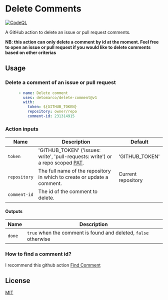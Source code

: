 # Delete Comments

[![CodeQL](https://github.com/detomarco/delete-comment/actions/workflows/codeql-analysis.yml/badge.svg)](https://github.com/detomarco/delete-comment/actions/workflows/codeql-analysis.yml)

A GitHub action to delete an issue or pull request comments.

**NB: this action can only delete a comment by id at the moment. Feel free to open an issue or pull request if you would
like to delete comments based on other criterias**

## Usage

### Delete a comment of an issue or pull request

```yml
      - name: Delete comment
        uses: detomarco/delete-comment@v1
        with:
          token: ${GITHUB_TOKEN}
          repository: owner/repo
          comment-id: 231314915
```

### Action inputs

| Name         | Description                                                                                                                                                                   | Default            |
|--------------|-------------------------------------------------------------------------------------------------------------------------------------------------------------------------------|--------------------|
| `token`      | 'GITHUB_TOKEN' ('issues: write', 'pull-requests: write') or a repo scoped [PAT](https://docs.github.com/en/github/authenticating-to-github/creating-a-personal-access-token). | 'GITHUB_TOKEN'     | 
| `repository` | The full name of the repository in which to create or update a comment.                                                                                                       | Current repository |
| `comment-id` | The id of the comment to delete.                                                                                                                                              |                    |

#### Outputs

| Name   | Description                                                     |
|--------|-----------------------------------------------------------------|
| `done` | `true` when the comment is found and deleted, `false` otherwise |

### How to find a comment id?

I recommend this github action [Find Comment](https://github.com/peter-evans/find-comment)

## License

[MIT](LICENSE)
